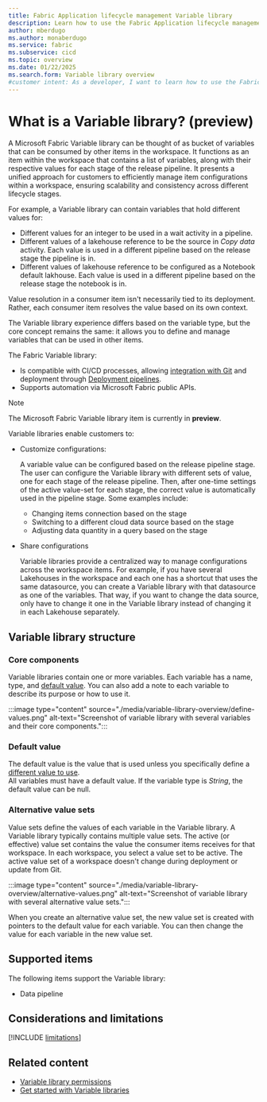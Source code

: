 ```yaml
---
title: Fabric Application lifecycle management Variable library
description: Learn how to use the Fabric Application lifecycle management (ALM) Variable library tool to customize your stages.
author: mberdugo
ms.author: monaberdugo
ms.service: fabric
ms.subservice: cicd
ms.topic: overview
ms.date: 01/22/2025
ms.search.form: Variable library overview
#customer intent: As a developer, I want to learn how to use the Fabric Application lifecycle management (ALM) Variable library tool to customize my stages so that I can manage my content lifecycle.
---
```


# What is a Variable library? (preview)

A Microsoft Fabric Variable library can be thought of as bucket of variables that can be consumed by other items in the workspace. It functions as an item within the workspace that contains a list of variables, along with their respective values for each stage of the release pipeline. It presents a unified approach for customers to efficiently manage item configurations within a workspace, ensuring scalability and consistency across different lifecycle stages.

For example, a Variable library can contain variables that hold different values for:

* Different values for an integer to be used in a wait activity in a pipeline.
* Different values of a lakehouse reference to be the source in *Copy data* activity. Each value is used in a different pipeline based on the release stage the pipeline is in.
* Different values of lakehouse reference to be configured as a Notebook default lakhouse. Each value is used in a different pipeline based on the release stage the notebook is in.

Value resolution in a consumer item isn't necessarily tied to its deployment. Rather, each consumer item resolves the value based on its own context.

The Variable library experience differs based on the variable type, but the core concept remains the same: it allows you to define and manage variables that can be used in other items.

The Fabric Variable library:

* Is compatible with CI/CD processes, allowing [integration with Git](../git-integration/intro-to-git-integration.md#supported-items) and deployment through [Deployment pipelines](../deployment-pipelines/intro-to-deployment-pipelines.md#supported-items).
* Supports automation via Microsoft Fabric public APIs.

> [!NOTE]
> The Microsoft Fabric Variable library item is currently in **preview**.

Variable libraries enable customers to:

* Customize configurations:

  A variable value can be configured based on the release pipeline stage. The user can configure the Variable library with different sets of value, one for each stage of the release pipeline. Then, after one-time settings of the active value-set for each stage, the correct value is automatically used in the pipeline stage. Some examples include:

  * Changing items connection based on the stage
  * Switching to a different cloud data source based on the stage
  * Adjusting data quantity in a query based on the stage

* Share configurations

  Variable libraries provide a centralized way to manage configurations across the workspace items. For example, if you have several Lakehouses in the workspace and each one has a shortcut that uses the same datasource, you can create a Variable library with that datasource as one of the variables. That way, if you want to change the data source, only have to change it one in the Variable library instead of changing it in each Lakehouse separately.

## Variable library structure

### Core components

Variable libraries contain one or more variables. Each variable has a name, type, and [default value](#default-value). You can also add a note to each variable to describe its purpose or how to use it.

:::image type="content" source="./media/variable-library-overview/define-values.png" alt-text="Screenshot of variable library with several variables and their core components.":::

### Default value

The default value is the value that is used unless you specifically define a [different value to use](#alternative-value-sets).  
All variables must have a default value. If the variable type is *String*, the default value can be null.

### Alternative value sets

Value sets define the values of each variable in the Variable library. A Variable library typically contains multiple value sets. The active (or effective) value set contains the value the consumer items receives for that workspace. In each workspace, you select a value set to be active. The active value set of a workspace doesn't change during deployment or update from Git.

:::image type="content" source="./media/variable-library-overview/alternative-values.png" alt-text="Screenshot of variable library with several alternative value sets.":::

When you create an alternative value set, the new value set is created with pointers to the default value for each variable. You can then change the value for each variable in the new value set.

## Supported items

The following items support the Variable library:

* Data pipeline
<!--- * [Lakehouse](../../data-engineering/lakehouse-overview.md)
* Notebook --->

## Considerations and limitations

 [!INCLUDE [limitations](./includes/variable-library-limitations.md)]

## Related content

* [Variable library permissions](./variable-library-permissions.md)
* [Get started with Variable libraries](./get-started-variable-libraries.md)
